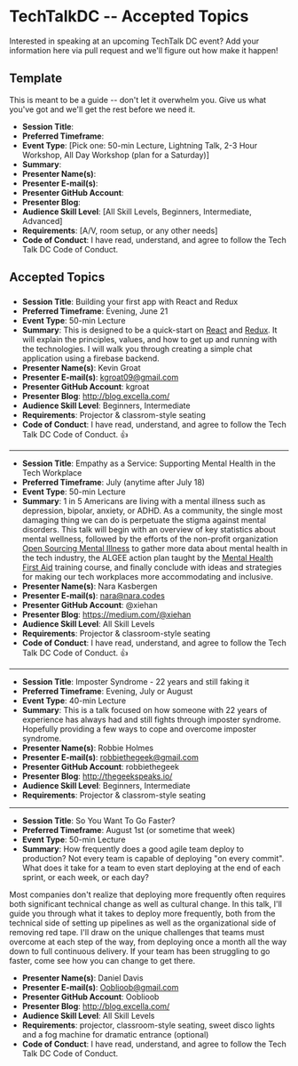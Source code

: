 # TechTalkDC -- Accepted Topics
Interested in speaking at an upcoming TechTalk DC event? Add your information here via pull request and we'll figure out how make it happen!

## Template
This is meant to be a guide -- don't let it overwhelm you. Give us what you've got and we'll get the rest before we need it.


 * **Session Title**:  
 * **Preferred Timeframe**:  
 * **Event Type**: [Pick one: 50-min Lecture, Lightning Talk, 2-3 Hour Workshop, All Day Workshop (plan for a Saturday)]
 * **Summary**:
 * **Presenter Name(s)**:
 * **Presenter E-mail(s)**:
 * **Presenter GitHub Account**:
 * **Presenter Blog**:
 * **Audience Skill Level**: [All Skill Levels, Beginners, Intermediate, Advanced]
 * **Requirements**: [A/V, room setup, or any other needs]
 * **Code of Conduct**: I have read, understand, and agree to follow the Tech Talk DC Code of Conduct.

## Accepted Topics

###

 * **Session Title**: Building your first app with React and Redux
 * **Preferred Timeframe**:  Evening, June 21
 * **Event Type**: 50-min Lecture
 * **Summary**: This is designed to be a quick-start on [React](https://facebook.github.io/react/) and [Redux](http://redux.js.org/).  It will explain the principles, values, and how to get up and running with the technologies.  I will walk you through creating a simple chat application using a firebase backend.
 * **Presenter Name(s)**: Kevin Groat
 * **Presenter E-mail(s)**: kgroat09@gmail.com
 * **Presenter GitHub Account**: kgroat
 * **Presenter Blog**: http://blog.excella.com/
 * **Audience Skill Level**: Beginners, Intermediate
 * **Requirements**: Projector & classrom-style seating
 * **Code of Conduct**: I have read, understand, and agree to follow the Tech Talk DC Code of Conduct. 👍
 
------------------------------

 * **Session Title**: Empathy as a Service: Supporting Mental Health in the Tech Workplace
 * **Preferred Timeframe**: July (anytime after July 18)
 * **Event Type**: 50-min Lecture
 * **Summary**: 1 in 5 Americans are living with a mental illness such as depression, bipolar, anxiety, or ADHD. As a community, the single most damaging thing we can do is perpetuate the stigma against mental disorders. This talk will begin with an overview of key statistics about mental wellness, followed by the efforts of the non-profit organization [Open Sourcing Mental Illness](https://osmihelp.org) to gather more data about mental health in the tech industry, the ALGEE action plan taught by the [Mental Health First Aid](https://www.mentalhealthfirstaid.org/) training course, and finally conclude with ideas and strategies for making our tech workplaces more accommodating and inclusive.
 * **Presenter Name(s)**: Nara Kasbergen
 * **Presenter E-mail(s)**: nara@nara.codes
 * **Presenter GitHub Account**: @xiehan
 * **Presenter Blog**: https://medium.com/@xiehan
 * **Audience Skill Level**: All Skill Levels
 * **Requirements**: Projector & classroom-style seating
 * **Code of Conduct**: I have read, understand, and agree to follow the Tech Talk DC Code of Conduct. 👍

------------------------------

 * **Session Title**: Imposter Syndrome - 22 years and still faking it
 * **Preferred Timeframe**:  Evening, July or August 
 * **Event Type**: 40-min Lecture
 * **Summary**: This is a talk focused on how someone with 22 years of experience has always had and still fights through imposter syndrome. Hopefully providing a few ways to cope and overcome imposter syndrome.
 * **Presenter Name(s)**: Robbie Holmes
 * **Presenter E-mail(s)**: robbiethegeek@gmail.com
 * **Presenter GitHub Account**: robbiethegeek
 * **Presenter Blog**: http://thegeekspeaks.io/
 * **Audience Skill Level**: Beginners, Intermediate
 * **Requirements**: Projector & classrom-style seating

------------------------------

* **Session Title**:  So You Want To Go Faster? 
 * **Preferred Timeframe**: August 1st (or sometime that week) 
 * **Event Type**: 50-min Lecture
 * **Summary**: How frequently does a good agile team deploy to production? Not every team is capable of deploying "on every commit". What does it take for a team to even start deploying at the end of each sprint, or each week, or each day?

Most companies don't realize that deploying more frequently often requires both significant technical change as well as cultural change. In this talk, I'll guide you through what it takes to deploy more frequently, both from the technical side of setting up pipelines as well as the organizational side of removing red tape. I'll draw on the unique challenges that teams must overcome at each step of the way, from deploying once a month all the way down to full continuous delivery. If your team has been struggling to go faster, come see how you can change to get there. 
 * **Presenter Name(s)**: Daniel Davis
 * **Presenter E-mail(s)**: Ooblioob@gmail.com
 * **Presenter GitHub Account**: Ooblioob
 * **Presenter Blog**: http://blog.excella.com/
 * **Audience Skill Level**: All Skill Levels
 * **Requirements**: projector, classroom-style seating, sweet disco lights and a fog machine for dramatic entrance (optional)
 * **Code of Conduct**: I have read, understand, and agree to follow the Tech Talk DC Code of Conduct.
